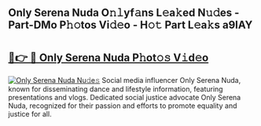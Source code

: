 ## Only Serena Nuda O𝚗𝚕yf𝚊ns L𝚎a𝚔ed N𝚞𝚍es - Part-DMo P𝚑𝚘tos Vi𝚍𝚎o - H𝚘𝚝 Part L𝚎a𝚔s a9IAY

# <h2><a href="http://kfc4zq.oniu.top/?m=Only+Serena+Nuda">🔗👉 🔴 Only Serena Nuda P𝚑ot𝚘𝚜 V𝚒d𝚎o</a></h2>

[![Only Serena Nuda Nu𝚍e𝚜](https://i.imgur.com/0qMVB7G.gif)](http://kfc4zq.oniu.top/?m=Only+Serena+Nuda)
Social media influencer Only Serena Nuda, known for disseminating dance and lifestyle information, featuring presentations and vlogs. Dedicated social justice advocate Only Serena Nuda, recognized for their passion and efforts to promote equality and justice for all.  
